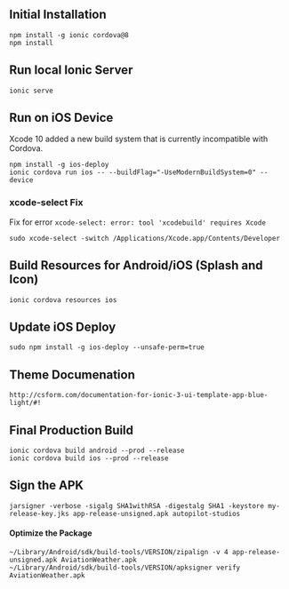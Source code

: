 ## Initial Installation

```
npm install -g ionic cordova@8
npm install
```

## Run local Ionic Server
```
ionic serve
```

## Run on iOS Device

Xcode 10 added a new build system that is currently 
incompatible with Cordova.

```
npm install -g ios-deploy
ionic cordova run ios -- --buildFlag="-UseModernBuildSystem=0" --device
```

### xcode-select Fix

Fix for error `xcode-select: error: tool 'xcodebuild' requires Xcode`

```
sudo xcode-select -switch /Applications/Xcode.app/Contents/Developer
```

## Build Resources for Android/iOS (Splash and Icon)
```$xslt
ionic cordova resources ios
```

## Update iOS Deploy
```
sudo npm install -g ios-deploy --unsafe-perm=true
```

## Theme Documenation
```
http://csform.com/documentation-for-ionic-3-ui-template-app-blue-light/#!
```

## Final Production Build
```
ionic cordova build android --prod --release
ionic cordova build ios --prod --release
```

## Sign the APK
```
jarsigner -verbose -sigalg SHA1withRSA -digestalg SHA1 -keystore my-release-key.jks app-release-unsigned.apk autopilot-studios
```
#### Optimize the Package
```
~/Library/Android/sdk/build-tools/VERSION/zipalign -v 4 app-release-unsigned.apk AviationWeather.apk
~/Library/Android/sdk/build-tools/VERSION/apksigner verify AviationWeather.apk
```

